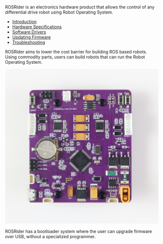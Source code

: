 ROSRider is an electronics hardware product that allows the control of any differential drive robot using Robot Operating System. 

- [Introduction](01_INTRO/README.md)
- [Hardware Specifications](02_HARDWARE/README.md)
- [Software Drivers](03_SOFTWARE/README.md)
- [Updating Firmware](04_FIRMWARE/README.md)
- [Troubleshooting](10_DEBUG/README.md)

ROSRider aims to lower the cost barrier for building ROS based robots. Using commodity parts, users can build robots that can run the Robot Operating System.

[![ROSRider Control Card](/images/ROSRider4D_photo.png)](https://acada.dev/products)

ROSRider has a bootloader system where the user can upgrade firmware over USB, without a specialized programmer.
